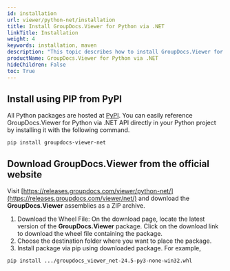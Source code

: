 ```yaml
---
id: installation
url: viewer/python-net/installation
title: Install GroupDocs.Viewer for Python via .NET
linkTitle: Installation
weight: 4
keywords: installation, maven
description: "This topic describes how to install GroupDocs.Viewer for Python."
productName: GroupDocs.Viewer for Python via .NET
hideChildren: False
toc: True
---
```


## Install using PIP from PyPI

All Python packages are hosted at [PyPI](https://pypi.org/project/groupdocs-viewer-net). You can easily reference GroupDocs.Viewer for Python via .NET API directly in your Python project by installing it with the following command.

```batch
pip install groupdocs-viewer-net
```

## Download GroupDocs.Viewer from the official website

Visit [https://releases.groupdocs.com/viewer/python-net/](https://releases.groupdocs.com/viewer/net/) and download the **GroupDocs.Viewer** assemblies as a ZIP archive.

1. Download the Wheel File: On the download page, locate the latest version of the **GroupDocs.Viewer** package.
Click on the download link to download the wheel file containing the package.
2. Choose the destination folder where you want to place the package.
3. Install package via pip using downloaded package. For example, 
```batch 
pip install .../groupdocs_viewer_net-24.5-py3-none-win32.whl
```
